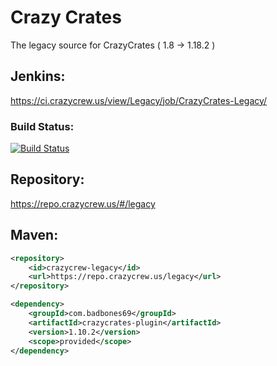 # Crazy Crates
The legacy source for CrazyCrates ( 1.8 -> 1.18.2 )

## Jenkins: 
https://ci.crazycrew.us/view/Legacy/job/CrazyCrates-Legacy/

### Build Status:
[![Build Status](https://ci.crazycrew.us/view/Legacy/job/CrazyCrates-Legacy/badge/icon)](https://ci.crazycrew.us/view/Legacy/job/CrazyCrates-Legacy/)

## Repository:
https://repo.crazycrew.us/#/legacy

## Maven:
```xml
<repository>
    <id>crazycrew-legacy</id>
    <url>https://repo.crazycrew.us/legacy</url>
</repository>

<dependency>
    <groupId>com.badbones69</groupId>
    <artifactId>crazycrates-plugin</artifactId>
    <version>1.10.2</version>
    <scope>provided</scope>
</dependency>
```
